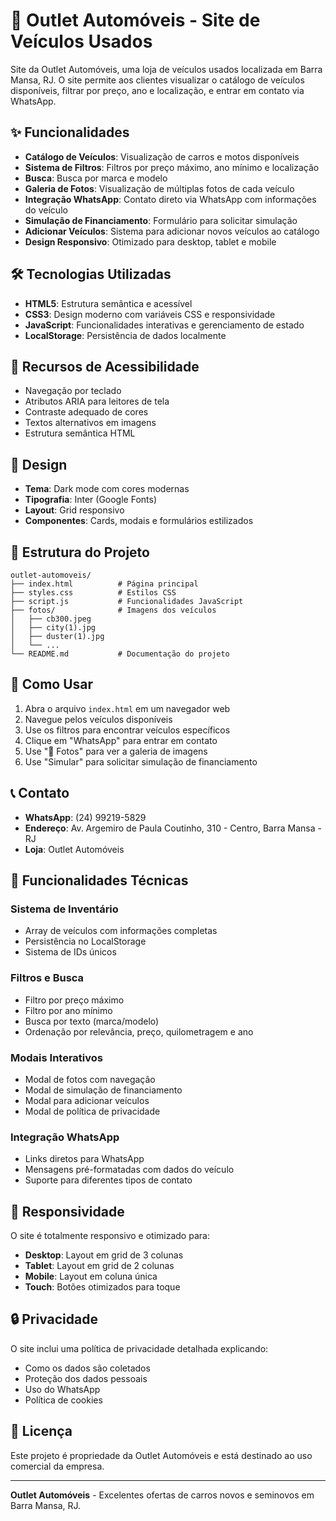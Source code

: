 # 🚗 Outlet Automóveis - Site de Veículos Usados

Site da Outlet Automóveis, uma loja de veículos usados localizada em Barra Mansa, RJ. O site permite aos clientes visualizar o catálogo de veículos disponíveis, filtrar por preço, ano e localização, e entrar em contato via WhatsApp.

## ✨ Funcionalidades

- **Catálogo de Veículos**: Visualização de carros e motos disponíveis
- **Sistema de Filtros**: Filtros por preço máximo, ano mínimo e localização
- **Busca**: Busca por marca e modelo
- **Galeria de Fotos**: Visualização de múltiplas fotos de cada veículo
- **Integração WhatsApp**: Contato direto via WhatsApp com informações do veículo
- **Simulação de Financiamento**: Formulário para solicitar simulação
- **Adicionar Veículos**: Sistema para adicionar novos veículos ao catálogo
- **Design Responsivo**: Otimizado para desktop, tablet e mobile

## 🛠️ Tecnologias Utilizadas

- **HTML5**: Estrutura semântica e acessível
- **CSS3**: Design moderno com variáveis CSS e responsividade
- **JavaScript**: Funcionalidades interativas e gerenciamento de estado
- **LocalStorage**: Persistência de dados localmente

## 📱 Recursos de Acessibilidade

- Navegação por teclado
- Atributos ARIA para leitores de tela
- Contraste adequado de cores
- Textos alternativos em imagens
- Estrutura semântica HTML

## 🎨 Design

- **Tema**: Dark mode com cores modernas
- **Tipografia**: Inter (Google Fonts)
- **Layout**: Grid responsivo
- **Componentes**: Cards, modais e formulários estilizados

## 📂 Estrutura do Projeto

```
outlet-automoveis/
├── index.html          # Página principal
├── styles.css          # Estilos CSS
├── script.js           # Funcionalidades JavaScript
├── fotos/              # Imagens dos veículos
│   ├── cb300.jpeg
│   ├── city(1).jpg
│   ├── duster(1).jpg
│   └── ...
└── README.md           # Documentação do projeto
```

## 🚀 Como Usar

1. Abra o arquivo `index.html` em um navegador web
2. Navegue pelos veículos disponíveis
3. Use os filtros para encontrar veículos específicos
4. Clique em "WhatsApp" para entrar em contato
5. Use "📸 Fotos" para ver a galeria de imagens
6. Use "Simular" para solicitar simulação de financiamento

## 📞 Contato

- **WhatsApp**: (24) 99219-5829
- **Endereço**: Av. Argemiro de Paula Coutinho, 310 - Centro, Barra Mansa - RJ
- **Loja**: Outlet Automóveis

## 🔧 Funcionalidades Técnicas

### Sistema de Inventário
- Array de veículos com informações completas
- Persistência no LocalStorage
- Sistema de IDs únicos

### Filtros e Busca
- Filtro por preço máximo
- Filtro por ano mínimo
- Busca por texto (marca/modelo)
- Ordenação por relevância, preço, quilometragem e ano

### Modais Interativos
- Modal de fotos com navegação
- Modal de simulação de financiamento
- Modal para adicionar veículos
- Modal de política de privacidade

### Integração WhatsApp
- Links diretos para WhatsApp
- Mensagens pré-formatadas com dados do veículo
- Suporte para diferentes tipos de contato

## 📱 Responsividade

O site é totalmente responsivo e otimizado para:
- **Desktop**: Layout em grid de 3 colunas
- **Tablet**: Layout em grid de 2 colunas
- **Mobile**: Layout em coluna única
- **Touch**: Botões otimizados para toque

## 🔒 Privacidade

O site inclui uma política de privacidade detalhada explicando:
- Como os dados são coletados
- Proteção dos dados pessoais
- Uso do WhatsApp
- Política de cookies

## 📄 Licença

Este projeto é propriedade da Outlet Automóveis e está destinado ao uso comercial da empresa.

---

**Outlet Automóveis** - Excelentes ofertas de carros novos e seminovos em Barra Mansa, RJ.
